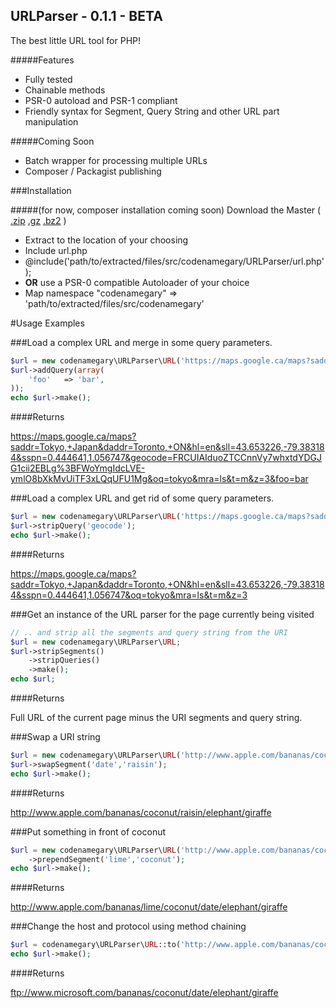 URLParser - 0.1.1 - BETA
-------------

The best little URL tool for PHP!

#####Features

- Fully tested
- Chainable methods
- PSR-0 autoload and PSR-1 compliant
- Friendly syntax for Segment, Query String and other URL part manipulation

#####Coming Soon

- Batch wrapper for processing multiple URLs
- Composer / Packagist publishing

###Installation

#####(for now, composer installation coming soon)
Download the Master ( [.zip](https://bitbucket.org/codenamegary/urlparser/get/master.zip) [.gz](https://bitbucket.org/codenamegary/urlparser/get/master.tar.gz) [.bz2](https://bitbucket.org/codenamegary/urlparser/get/master.tar.bz2) )

- Extract to the location of your choosing
- Include url.php
 - @include('path/to/extracted/files/src/codenamegary/URLParser/url.php');
- **OR** use a PSR-0 compatible Autoloader of your choice
 - Map namespace "codenamegary" => 'path/to/extracted/files/src/codenamegary'

#Usage Examples

###Load a complex URL and merge in some query parameters.

```php
$url = new codenamegary\URLParser\URL('https://maps.google.ca/maps?saddr=Tokyo,+Japan&daddr=Toronto,+ON&hl=en&sll=43.653226,-79.383184&sspn=0.444641,1.056747&geocode=FRCUIAIduoZTCCnnVy7whxtdYDGJG1cii2EBLg%3BFWoYmgIdcLVE-ymlO8bXkMvUiTF3xLQqUFU1Mg&oq=tokyo&mra=ls&t=m&z=3');
$url->addQuery(array(
	'foo'	=> 'bar',
));
echo $url->make();
```

####Returns

https://maps.google.ca/maps?saddr=Tokyo,+Japan&daddr=Toronto,+ON&hl=en&sll=43.653226,-79.383184&sspn=0.444641,1.056747&geocode=FRCUIAIduoZTCCnnVy7whxtdYDGJG1cii2EBLg%3BFWoYmgIdcLVE-ymlO8bXkMvUiTF3xLQqUFU1Mg&oq=tokyo&mra=ls&t=m&z=3&foo=bar

###Load a complex URL and get rid of some query parameters.

```php
$url = new codenamegary\URLParser\URL('https://maps.google.ca/maps?saddr=Tokyo,+Japan&daddr=Toronto,+ON&hl=en&sll=43.653226,-79.383184&sspn=0.444641,1.056747&geocode=FRCUIAIduoZTCCnnVy7whxtdYDGJG1cii2EBLg%3BFWoYmgIdcLVE-ymlO8bXkMvUiTF3xLQqUFU1Mg&oq=tokyo&mra=ls&t=m&z=3');
$url->stripQuery('geocode');
echo $url->make();
```
####Returns

https://maps.google.ca/maps?saddr=Tokyo,+Japan&daddr=Toronto,+ON&hl=en&sll=43.653226,-79.383184&sspn=0.444641,1.056747&oq=tokyo&mra=ls&t=m&z=3

###Get an instance of the URL parser for the page currently being visited

```php
// .. and strip all the segments and query string from the URI
$url = new codenamegary\URLParser\URL;
$url->stripSegments()
    ->stripQueries()
    ->make();
echo $url;
```
####Returns

Full URL of the current page minus the URI segments and query string.

###Swap a URI string

```php
$url = new codenamegary\URLParser\URL('http://www.apple.com/bananas/coconut/date/elephant/giraffe');
$url->swapSegment('date','raisin');
echo $url->make();
```

####Returns

http://www.apple.com/bananas/coconut/raisin/elephant/giraffe

###Put something in front of coconut

```php
$url = new codenamegary\URLParser\URL('http://www.apple.com/bananas/coconut/date/elephant/giraffe')
    ->prependSegment('lime','coconut');
echo $url->make();
```

####Returns

http://www.apple.com/bananas/lime/coconut/date/elephant/giraffe

###Change the host and protocol using method chaining

```php
$url = codenamegary\URLParser\URL::to('http://www.apple.com/bananas/coconut/date/elephant/giraffe')->host('www.microsoft.com')->protocol('ftp');
echo $url->make();
```

####Returns

ftp://www.microsoft.com/bananas/coconut/date/elephant/giraffe
